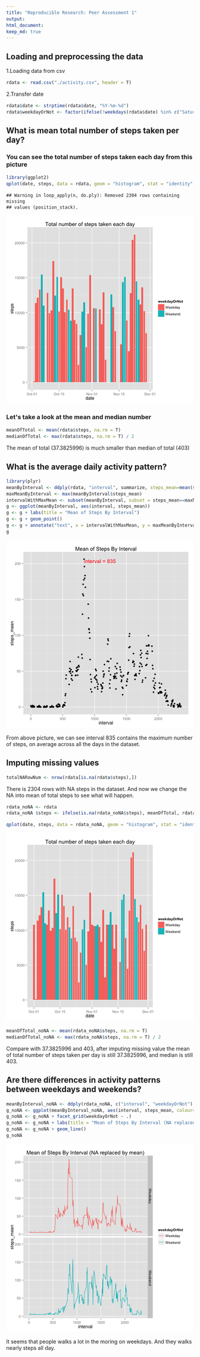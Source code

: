 ```yaml
---
title: "Reproducible Research: Peer Assessment 1"
output:
html_document:
keep_md: true
---
```



## Loading and preprocessing the data
1.Loading data from csv

```r
rdata <- read.csv("./activity.csv", header = T)
```
2.Transfer date

```r
rdata$date <- strptime(rdata$date, "%Y-%m-%d")
rdata$weekdayOrNot <- factor(ifelse(!weekdays(rdata$date) %in% c("Saturday", "Sunday"), "Weekday", "Weekend"))
```

## What is mean total number of steps taken per day?
### You can see the total number of steps taken each day from this picture

```r
library(ggplot2)
qplot(date, steps, data = rdata, geom = "histogram", stat = "identity", fill = weekdayOrNot, main = "Total number of steps taken each day")
```

```
## Warning in loop_apply(n, do.ply): Removed 2304 rows containing missing
## values (position_stack).
```

![plot of chunk unnamed-chunk-3](figure/unnamed-chunk-3-1.png) 

### Let's take a look at the mean and median number

```r
meanOfTotal <- mean(rdata$steps, na.rm = T)
medianOfTotal <- max(rdata$steps, na.rm = T) / 2
```
The mean of total (37.3825996) is much smaller than median of total (403)

## What is the average daily activity pattern?

```r
library(plyr)
meanByInterval <- ddply(rdata, "interval", summarize, steps_mean=mean(steps, na.rm=T))
maxMeanByInterval <- max(meanByInterval$steps_mean)
intervalWithMaxMean <- subset(meanByInterval, subset = steps_mean==maxMeanByInterval, select = interval)[[1]]
g <- ggplot(meanByInterval, aes(interval, steps_mean))
g <- g + labs(title = "Mean of Steps By Interval")
g <- g + geom_point()
g <- g + annotate("text", x = intervalWithMaxMean, y = maxMeanByInterval, label = paste("interval =", intervalWithMaxMean), colour="red", hjust = 0, vjust = 1)
g
```

![plot of chunk unnamed-chunk-5](figure/unnamed-chunk-5-1.png) 

From above picture, we can see interval 835 contains the maximum number of steps, on average across all the days in the dataset.

## Imputing missing values

```r
totalNARowNum <- nrow(rdata[is.na(rdata$steps),])
```

There is 2304 rows with NA steps in the dataset.
And now we change the NA into mean of total steps to see what will happen.

```r
rdata_noNA <- rdata
rdata_noNA $steps <- ifelse(is.na(rdata_noNA$steps), meanOfTotal, rdata_noNA$steps)
```

```r
qplot(date, steps, data = rdata_noNA, geom = "histogram", stat = "identity", fill = weekdayOrNot, main = "Total number of steps taken each day")
```

![plot of chunk unnamed-chunk-8](figure/unnamed-chunk-8-1.png) 

```r
meanOfTotal_noNA <- mean(rdata_noNA$steps, na.rm = T)
medianOfTotal_noNA <- max(rdata_noNA$steps, na.rm = T) / 2
```

Compare with 37.3825996 and 403, after imputing missing value the mean of total number of steps taken per day is still 37.3825996, and median is still 403.

## Are there differences in activity patterns between weekdays and weekends?

```r
meanByInterval_noNA <- ddply(rdata_noNA, c("interval", "weekdayOrNot"), summarize, steps_mean=mean(steps, na.rm=T))
g_noNA <- ggplot(meanByInterval_noNA, aes(interval, steps_mean, colour=weekdayOrNot))
g_noNA <- g_noNA + facet_grid(weekdayOrNot ~ .)
g_noNA <- g_noNA + labs(title = "Mean of Steps By Interval (NA replaced by mean)")
g_noNA <- g_noNA + geom_line()
g_noNA
```

![plot of chunk unnamed-chunk-10](figure/unnamed-chunk-10-1.png) 

It seems that people walks a lot in the moring on weekdays. And they walks nearly steps all day.
